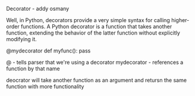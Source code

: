 Decorator - addy osmany
 
 
 Well, in Python, decorators provide a very simple syntax for calling higher-order functions. 
 A Python decorator is a function that takes another function, 
 extending the behavior of the latter function without explicitly modifying it. 

 @mydecorator
 def myfunc(): 
  pass

  @ - tells parser that we're using a decorator
  mydecorator - references a function by that name

  deocrator will take another function as an argument and retursn the same function with more functionality

  

